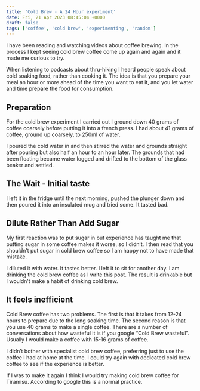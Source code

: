 ```yaml
---
title: 'Cold Brew - A 24 Hour experiment'
date: Fri, 21 Apr 2023 08:45:04 +0000
draft: false
tags: ['coffee', 'cold brew', 'experimenting', 'random']
---
```


I have been reading and watching videos about coffee brewing. In the process I kept seeing cold brew coffee come up again and again and it made me curious to try. 

When listening to podcasts about thru-hiking I heard people speak about cold soaking food, rather than cooking it. The idea is that you prepare your meal an hour or more ahead of the time you want to eat it, and you let water and time prepare the food for consumption. 

Preparation
-----------

For the cold brew experiment I carried out I ground down 40 grams of coffee coarsely before putting it into a french press. I had about 41 grams of coffee, ground up coarsely, to 250ml of water. 

I poured the cold water in and then stirred the water and grounds straight after pouring but also half an hour to an hour later. The grounds that had been floating became water logged and drifted to the bottom of the glass beaker and settled. 

The Wait - Initial taste
------------------------

I left it in the fridge until the next morning, pushed the plunger down and then poured it into an insulated mug and tried some. It tasted bad. 

Dilute Rather Than Add Sugar
----------------------------

My first reaction was to put sugar in but experience has taught me that putting sugar in some coffee makes it worse, so I didn’t. I then read that you shouldn’t put sugar in cold brew coffee so I am happy not to have made that mistake. 

I diluted it with water. It tastes better. I left it to sit for another day. I am drinking the cold brew coffee as I write this post. The result is drinkable but I wouldn’t make a habit of drinking cold brew. 

It feels inefficient
--------------------

Cold Brew coffee has two problems. The first is that it takes from 12-24 hours to prepare due to the long soaking time. The second reason is that you use 40 grams to make a single coffee. There are a number of conversations about how wasteful it is if you google “Cold Brew wasteful”. Usually I would make a coffee with 15-16 grams of coffee. 

I didn’t bother with specialist cold brew coffee, preferring just to use the coffee I had at home at the time. I could try again with dedicated cold brew coffee to see if the experience is better.

If I was to make it again I think I would try making cold brew coffee for Tiramisu. According to google this is a normal practice.